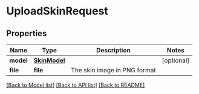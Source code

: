# UploadSkinRequest

## Properties
Name | Type | Description | Notes
------------ | ------------- | ------------- | -------------
**model** | [**SkinModel**](SkinModel.md) |  | [optional] 
**file** | **file** | The skin image in PNG format | 

[[Back to Model list]](../README.md#documentation-for-models) [[Back to API list]](../README.md#documentation-for-api-endpoints) [[Back to README]](../README.md)


